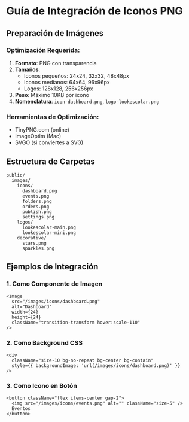 # Guía de Integración de Iconos PNG

## Preparación de Imágenes

### Optimización Requerida:
1. **Formato**: PNG con transparencia
2. **Tamaños**: 
   - Iconos pequeños: 24x24, 32x32, 48x48px
   - Iconos medianos: 64x64, 96x96px  
   - Logos: 128x128, 256x256px
3. **Peso**: Máximo 10KB por icono
4. **Nomenclatura**: `icon-dashboard.png`, `logo-lookescolar.png`

### Herramientas de Optimización:
- TinyPNG.com (online)
- ImageOptim (Mac)
- SVGO (si conviertes a SVG)

## Estructura de Carpetas

```
public/
  images/
    icons/
      dashboard.png
      events.png
      folders.png
      orders.png
      publish.png
      settings.png
    logos/
      lookescolar-main.png
      lookescolar-mini.png
    decorative/
      stars.png
      sparkles.png
```

## Ejemplos de Integración

### 1. Como Componente de Imagen
```tsx
<Image 
  src="/images/icons/dashboard.png" 
  alt="Dashboard" 
  width={24} 
  height={24}
  className="transition-transform hover:scale-110"
/>
```

### 2. Como Background CSS
```tsx
<div 
  className="size-10 bg-no-repeat bg-center bg-contain"
  style={{ backgroundImage: 'url(/images/icons/dashboard.png)' }}
/>
```

### 3. Como Icono en Botón
```tsx
<button className="flex items-center gap-2">
  <img src="/images/icons/events.png" alt="" className="size-5" />
  Eventos
</button>
```
